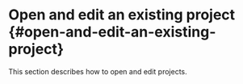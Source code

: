 # Open and edit an existing project {#open-and-edit-an-existing-project}

This section describes how to open and edit projects.



